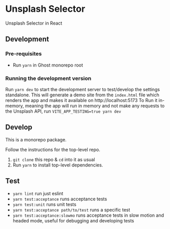 # Unsplash Selector

Unsplash Selector in React

## Development

### Pre-requisites

- Run `yarn` in Ghost monorepo root

### Running the development version

Run `yarn dev` to start the development server to test/develop the settings standalone. This will generate a demo site from the `index.html` file which renders the app and makes it available on http://localhost:5173
To Run it in-memory, meaning the app will run in memory and not make any requests to the Unsplash API, run `VITE_APP_TESTING=true yarn dev`

## Develop

This is a monorepo package.

Follow the instructions for the top-level repo.
1. `git clone` this repo & `cd` into it as usual
2. Run `yarn` to install top-level dependencies.



## Test

- `yarn lint` run just eslint
- `yarn test:acceptance` runs acceptance tests
- `yarn test:unit` runs unit tests
- `yarn test:acceptance path/to/test` runs a specific test
- `yarn test:acceptance:slowmo` runs acceptance tests in slow motion and headed mode, useful for debugging and developing tests
